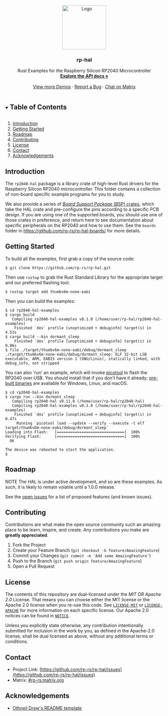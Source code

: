 <!-- PROJECT LOGO -->
<br />
<p align="center">
  <a href="https://github.com/rp-rs/rp-hal">
    <img src="https://www.svgrepo.com/show/281119/microchip.svg" alt="Logo" width="140" height="140">
  </a>

   <h3 align="center">rp-hal</h3>

  <p align="center">
    Rust Examples for the Raspberry Silicon RP2040 Microcontroller
    <br />
    <a href="https://docs.rs/rp2040-hal"><strong>Explore the API docs »</strong></a>
    <br />
    <br />
    <a href="https://github.com/rp-rs/rp-hal-boards/tree/main/boards/rp-pico/examples">View more Demos</a>
    ·
    <a href="https://github.com/rp-rs/rp-hal/issues">Report a Bug</a>
    ·
    <a href="https://matrix.to/#/#rp-rs:matrix.org">Chat on Matrix</a>
  </p>
</p>



<!-- TABLE OF CONTENTS -->
<details open="open">
  <summary><h2 style="display: inline-block">Table of Contents</h2></summary>
  <ol>
    <li><a href="#introduction">Introduction</a></li>
    <li><a href="#getting-started">Getting Started</a></li>
    <li><a href="#roadmap">Roadmap</a></li>
    <li><a href="#contributing">Contributing</a></li>
    <li><a href="#license">License</a></li>
    <li><a href="#contact">Contact</a></li>
    <li><a href="#acknowledgements">Acknowledgements</a></li>
  </ol>
</details>

<!-- INTRODUCTION -->
## Introduction

The `rp2040-hal` package is a library crate of high-level Rust drivers for the
Raspberry Silicon RP2040 microcontroller. This folder contains a collection of
non-board specific example programs for you to study.

We also provide a series of [*Board Support Package* (BSP) crates][BSPs], which
take the HAL crate and pre-configure the pins according to a specific PCB
design. If you are using one of the supported boards, you should use one of
those crates in preference, and return here to see documentation about specific
peripherals on the RP2040 and how to use them. See the `boards` folder in
https://github.com/rp-rs/rp-hal-boards/ for more details.

[BSPs]: https://github.com/rp-rs/rp-hal-boards/

<!-- GETTING STARTED -->
## Getting Started

To build all the examples, first grab a copy of the source code:

```console
$ git clone https://github.com/rp-rs/rp-hal.git
```

Then use `rustup` to grab the Rust Standard Library for the appropriate target and our preferred flashing tool:

```console
$ rustup target add thumbv6m-none-eabi
```

Then you can build the examples:

```console
$ cd rp2040-hal-examples
$ cargo build
   Compiling rp2040-hal-examples v0.1.0 (/home/user/rp-hal/rp2040-hal-examples)
    Finished `dev` profile [unoptimized + debuginfo] target(s) in 4.53s
$ cargo build --bin dormant_sleep
    Finished `dev` profile [unoptimized + debuginfo] target(s) in 0.06s
$ file ./target/thumbv6m-none-eabi/debug/dormant_sleep
./target/thumbv6m-none-eabi/debug/dormant_sleep: ELF 32-bit LSB executable, ARM, EABI5 version 1 (GNU/Linux), statically linked, with debug_info, not stripped
```

You can also 'run' an example, which will invoke [picotool] to flash the RP2040
over USB. You should install that if you don't have it already; [pre-built
binaries][picotool-releases] are available for Windows, Linux, and macOS.

```console
$ cd rp2040-hal-examples
$ cargo run --bin dormant_sleep
   Compiling rp2040-hal v0.11.0 (/home/user/rp-hal/rp2040-hal)
   Compiling rp2040-hal-examples v0.1.0 (/home/user/rp-hal/rp2040-hal-examples)
    Finished `dev` profile [unoptimized + debuginfo] target(s) in 0.47s
     Running `picotool load --update --verify --execute -t elf target/thumbv6m-none-eabi/debug/dormant_sleep`
Loading into Flash:   [==============================]  100%
Verifying Flash:      [==============================]  100%
  OK

The device was rebooted to start the application.
$
```

[picotool]: https://github.com/raspberrypi/picotool
[picotool-releases]: https://github.com/raspberrypi/pico-sdk-tools/releases

<!-- ROADMAP -->
## Roadmap

NOTE The HAL is under active development, and so are these examples. As such, it
is likely to remain volatile until a 1.0.0 release.

See the [open issues](https://github.com/rp-rs/rp-hal/issues) for a list of
proposed features (and known issues).

<!-- CONTRIBUTING -->
## Contributing

Contributions are what make the open source community such an amazing place to
be learn, inspire, and create. Any contributions you make are **greatly
appreciated**.

1. Fork the Project
2. Create your Feature Branch (`git checkout -b feature/AmazingFeature`)
3. Commit your Changes (`git commit -m 'Add some AmazingFeature'`)
4. Push to the Branch (`git push origin feature/AmazingFeature`)
5. Open a Pull Request


<!-- LICENSE -->
## License

The contents of this repository are dual-licensed under the _MIT OR Apache 2.0_
License. That means you can choose either the MIT license or the Apache 2.0
license when you re-use this code. See [`LICENSE-MIT`](./LICENSE-MIT) or
[`LICENSE-APACHE`](./LICENSE-APACHE) for more information on each specific
license. Our Apache 2.0 notices can be found in [`NOTICE`](./NOTICE).

Unless you explicitly state otherwise, any contribution intentionally submitted
for inclusion in the work by you, as defined in the Apache-2.0 license, shall be
dual licensed as above, without any additional terms or conditions.

<!-- CONTACT -->
## Contact

* Project Link: [https://github.com/rp-rs/rp-hal/issues](https://github.com/rp-rs/rp-hal/issues)
* Matrix: [#rp-rs:matrix.org](https://matrix.to/#/#rp-rs:matrix.org)

<!-- ACKNOWLEDGEMENTS -->
## Acknowledgements

* [Othneil Drew's README template](https://github.com/othneildrew)
